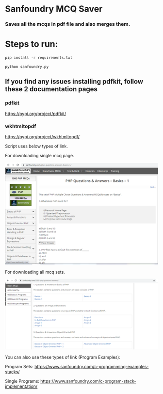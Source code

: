 # Sanfoundry MCQ Saver
### Saves all the mcqs in pdf file and also merges them.

# Steps to run:

```
pip install -r requirements.txt
```
```
python sanfoundry.py
```
## If you find any issues installing pdfkit, follow these 2 documentation pages
### pdfkit
https://pypi.org/project/pdfkit/
### wkhtmltopdf
https://pypi.org/project/wkhtmltopdf/

Script uses below types of link.

For downloading single mcq page.

![Single MCQ SET](https://github.com/falcon883/Sanfoundry-MCQ-Saver/blob/main/images/single_link.PNG)

For downloading all mcq sets.

![Multiple MCQ SET](https://github.com/falcon883/Sanfoundry-MCQ-Saver/blob/main/images/multi_link.PNG)


You can also use these types of link (Program Examples):

Program Sets: https://www.sanfoundry.com/c-programming-examples-stacks/

Single Programs: https://www.sanfoundry.com/c-program-stack-implementation/
